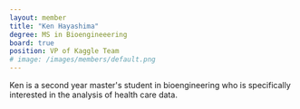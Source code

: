 ```yaml
---
layout: member
title: "Ken Hayashima"
degree: MS in Bioengineeering
board: true
position: VP of Kaggle Team
# image: /images/members/default.png
---
```

Ken is a second year master's student in bioengineering who is specifically interested in the analysis of health care data. 